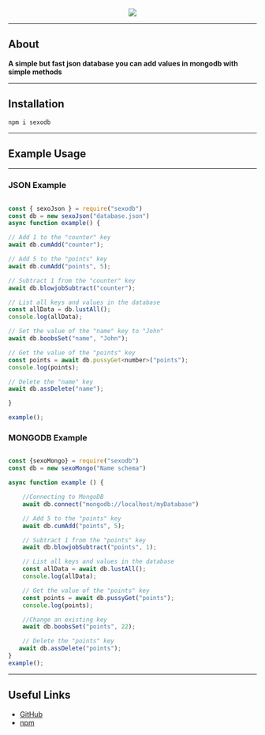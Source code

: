 <div align="center">
<br>

<p>
<img src="https://cdn.discordapp.com/attachments/1068185670574690419/1087415052526682132/logo_preta1.png">
</p>
</div>

---

## **About**
**A simple but fast json database you can add values ​​in mongodb with simple methods**

---

## **Installation**

```sh-session
npm i sexodb
```

---

## **Example Usage**

---

### **JSON Example**

```js

const { sexoJson } = require("sexodb")
const db = new sexoJson("database.json")
async function example() {

// Add 1 to the "counter" key
await db.cumAdd("counter");

// Add 5 to the "points" key
await db.cumAdd("points", 5);

// Subtract 1 from the "counter" key
await db.blowjobSubtract("counter");

// List all keys and values in the database
const allData = db.lustAll();
console.log(allData);

// Set the value of the "name" key to "John"
await db.boobsSet("name", "John");

// Get the value of the "points" key
const points = await db.pussyGet<number>("points");
console.log(points);

// Delete the "name" key
await db.assDelete("name");

}

example();
```

### **MONGODB Example**

```js

const {sexoMongo} = require("sexodb")
const db = new sexoMongo("Name schema")

async function example () {

    //Connecting to MongoDB
    await db.connect("mongodb://localhost/myDatabase")

    // Add 5 to the "points" key
    await db.cumAdd("points", 5);

    // Subtract 1 from the "points" key
    await db.blowjobSubtract("points", 1);

    // List all keys and values in the database
    const allData = await db.lustAll();
    console.log(allData);

    // Get the value of the "points" key
    const points = await db.pussyGet("points");
    console.log(points);

    //Change an existing key
    await db.boobsSet("points", 22);

    // Delete the "points" key
   await db.assDelete("points");
}
example();
```

---

## **Useful Links**

- [GitHub](https://github.com/Gandalf51/SexoDb)
- [npm](https://www.npmjs.com/package/sexodb)